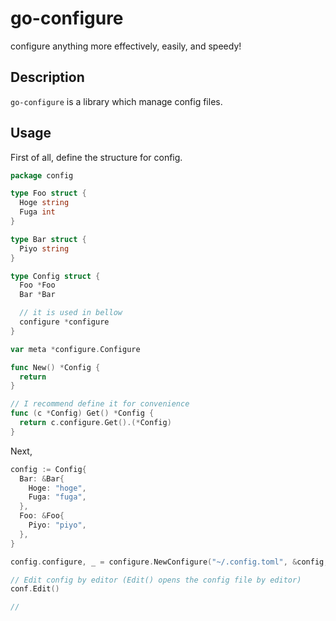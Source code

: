 # go-configure

configure anything more effectively, easily, and speedy!  

## Description
`go-configure` is a library which manage config files.  

## Usage
First of all, define the structure for config.  
``` go
package config 

type Foo struct {
  Hoge string
  Fuga int
}

type Bar struct {
  Piyo string
}

type Config struct {
  Foo *Foo
  Bar *Bar

  // it is used in bellow
  configure *configure
}

var meta *configure.Configure

func New() *Config {
  return 
}

// I recommend define it for convenience  
func (c *Config) Get() *Config {
  return c.configure.Get().(*Config)
}
```

Next, 
``` go
config := Config{
  Bar: &Bar{
    Hoge: "hoge",
    Fuga: "fuga",
  },
  Foo: &Foo{
    Piyo: "piyo",
  },
}

config.configure, _ = configure.NewConfigure("~/.config.toml", &config, nil)

// Edit config by editor (Edit() opens the config file by editor)
conf.Edit()

// 
```
